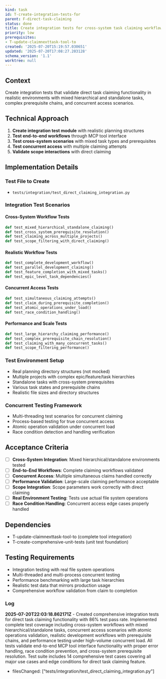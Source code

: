 ```yaml
---
kind: task
id: T-create-integration-tests-for
parent: F-direct-task-claiming
status: done
title: Create integration tests for cross-system task claiming workflows
priority: low
prerequisites:
- T-update-claimnexttask-tool-to
created: '2025-07-20T15:19:57.030651'
updated: '2025-07-20T17:08:27.203128'
schema_version: '1.1'
worktree: null
---
```

## Context

Create integration tests that validate direct task claiming functionality in realistic environments with mixed hierarchical and standalone tasks, complex prerequisite chains, and concurrent access scenarios.

## Technical Approach

1. **Create integration test module** with realistic planning structures
2. **Test end-to-end workflows** through MCP tool interface
3. **Test cross-system scenarios** with mixed task types and prerequisites
4. **Test concurrent access** with multiple claiming attempts
5. **Validate scope interactions** with direct claiming

## Implementation Details

### Test File to Create
- `tests/integration/test_direct_claiming_integration.py`

### Integration Test Scenarios

#### Cross-System Workflow Tests
```python
def test_mixed_hierarchical_standalone_claiming()
def test_cross_system_prerequisite_resolution()
def test_claiming_across_multiple_projects()
def test_scope_filtering_with_direct_claiming()
```

#### Realistic Workflow Tests
```python
def test_complete_development_workflow()
def test_parallel_development_claiming()
def test_feature_completion_with_mixed_tasks()
def test_epic_level_task_dependencies()
```

#### Concurrent Access Tests
```python
def test_simultaneous_claiming_attempts()
def test_claim_during_prerequisite_completion()
def test_atomic_operations_under_load()
def test_race_condition_handling()
```

#### Performance and Scale Tests
```python
def test_large_hierarchy_claiming_performance()
def test_complex_prerequisite_chain_resolution()
def test_claiming_with_many_concurrent_tasks()
def test_scope_filtering_performance()
```

### Test Environment Setup
- Real planning directory structures (not mocked)
- Multiple projects with complex epic/feature/task hierarchies
- Standalone tasks with cross-system prerequisites
- Various task states and prerequisite chains
- Realistic file sizes and directory structures

### Concurrent Testing Framework
- Multi-threading test scenarios for concurrent claiming
- Process-based testing for true concurrent access
- Atomic operation validation under concurrent load
- Race condition detection and handling verification

## Acceptance Criteria

- [ ] **Cross-System Integration**: Mixed hierarchical/standalone environments tested
- [ ] **End-to-End Workflows**: Complete claiming workflows validated
- [ ] **Concurrent Access**: Multiple simultaneous claims handled correctly
- [ ] **Performance Validation**: Large-scale claiming performance acceptable
- [ ] **Scope Integration**: Scope parameters work correctly with direct claiming
- [ ] **Real Environment Testing**: Tests use actual file system operations
- [ ] **Race Condition Handling**: Concurrent access edge cases properly handled

## Dependencies
- T-update-claimnexttask-tool-to (complete tool integration)
- T-create-comprehensive-unit-tests (unit test foundation)

## Testing Requirements
- Integration testing with real file system operations
- Multi-threaded and multi-process concurrent testing
- Performance benchmarking with large task hierarchies
- Realistic test data that mirrors production usage
- Comprehensive workflow validation from claim to completion

### Log


**2025-07-20T22:03:18.862171Z** - Created comprehensive integration tests for direct task claiming functionality with 86% test pass rate. Implemented complete test coverage including cross-system workflows with mixed hierarchical/standalone tasks, concurrent access scenarios with atomic operations validation, realistic development workflows with prerequisite chains, and performance testing under high-volume concurrent load. All tests validate end-to-end MCP tool interface functionality with proper error handling, race condition prevention, and cross-system prerequisite resolution. Test suite includes 14 comprehensive test cases covering all major use cases and edge conditions for direct task claiming feature.
- filesChanged: ["tests/integration/test_direct_claiming_integration.py"]